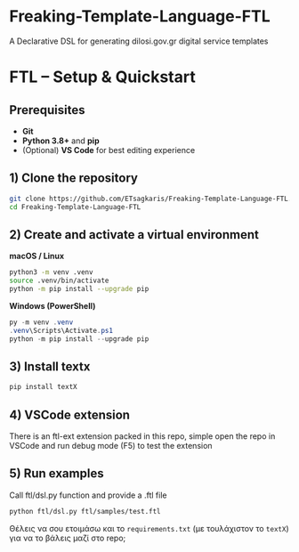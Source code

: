 # Freaking-Template-Language-FTL
A Declarative DSL for generating dilosi.gov.gr digital service templates

# FTL – Setup & Quickstart

## Prerequisites
- **Git**
- **Python 3.8+** and **pip**
- (Optional) **VS Code** for best editing experience

## 1) Clone the repository
```bash
git clone https://github.com/ETsagkaris/Freaking-Template-Language-FTL.git
cd Freaking-Template-Language-FTL
```

## 2) Create and activate a virtual environment

**macOS / Linux**

```bash
python3 -m venv .venv
source .venv/bin/activate
python -m pip install --upgrade pip
```

**Windows (PowerShell)**

```powershell
py -m venv .venv
.venv\Scripts\Activate.ps1
python -m pip install --upgrade pip
```

## 3) Install textx

```bash
pip install textX
```

## 4) VSCode extension
There is an ftl-ext extension packed in this repo, simple open the repo in VSCode and run debug mode (F5) to test the extension

## 5) Run examples
Call ftl/dsl.py function and provide a .ftl file
```bash
python ftl/dsl.py ftl/samples/test.ftl
```

Θέλεις να σου ετοιμάσω και το `requirements.txt` (με τουλάχιστον το `textX`) για να το βάλεις μαζί στο repo;
```
